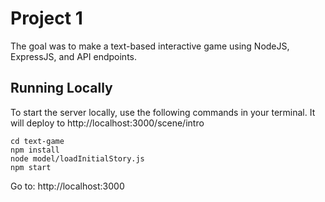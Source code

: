 # Project 1

The goal was to make a text-based interactive game using NodeJS, ExpressJS, and API endpoints.

## Running Locally

To start the server locally, use the following commands in your terminal. It will deploy to http://localhost:3000/scene/intro

```git clone https://github.com/christyc01/text-game.git
cd text-game
npm install
node model/loadInitialStory.js
npm start
```

Go to: http://localhost:3000
